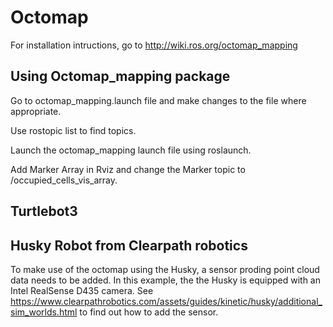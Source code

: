 # Octomap

For installation intructions, go to http://wiki.ros.org/octomap_mapping

## Using Octomap_mapping package

Go to octomap_mapping.launch file and make changes to the file where appropriate.

Use rostopic list to find topics.

Launch the octomap_mapping launch file using roslaunch.

Add Marker Array in Rviz and change the Marker topic to /occupied_cells_vis_array. 

## Turtlebot3

## Husky Robot from Clearpath robotics

To make use of the octomap using the Husky, a sensor proding point cloud data needs to be added. In this example, the the Husky is equipped with an Intel RealSense D435 camera. See https://www.clearpathrobotics.com/assets/guides/kinetic/husky/additional_sim_worlds.html to find out how to add the sensor. 